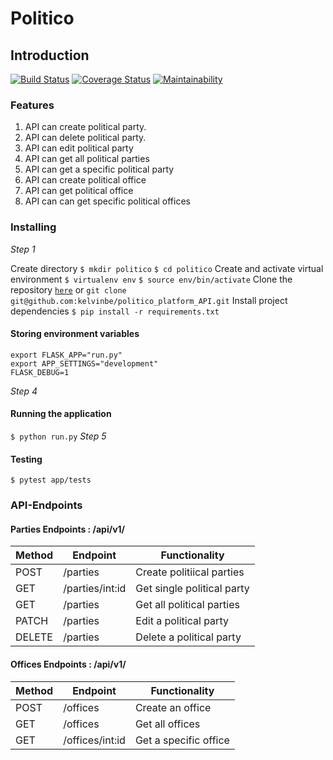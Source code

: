 # Politico

## Introduction
[![Build Status](https://travis-ci.com/kelvinbe/politico_platform_API.svg?branch=develop)](https://travis-ci.com/kelvinbe/politico_platform_API) [![Coverage Status](https://coveralls.io/repos/github/kelvinbe/politico_platform_API/badge.svg)](https://coveralls.io/github/kelvinbe/politico_platform_API) [![Maintainability](https://api.codeclimate.com/v1/badges/00d23f7da810ae6b79a9/maintainability)](https://codeclimate.com/github/kelvinbe/politico_platform_API/maintainability)

### Features

1. API can create political party.
2. API can delete political party.
3. API can edit political party
4. API can get all political parties
5. API can get a specific political party
6. API can create political office
7. API can get political office
8. API can can get specific political offices


### Installing



*Step 1*

Create directory
```$ mkdir politico```
```$ cd politico```
Create and activate virtual environment
```$ virtualenv env```
```$ source env/bin/activate```
Clone the repository [```here```](git@github.com:kelvinbe/politico_platform_API.git) or 
``` git clone git@github.com:kelvinbe/politico_platform_API.git ```
Install project dependencies 
```$ pip install -r requirements.txt```
#### Storing environment variables 
```
export FLASK_APP="run.py"
export APP_SETTINGS="development"
FLASK_DEBUG=1
```
*Step 4*
#### Running the application
```$ python run.py```
*Step 5*
#### Testing
```$ pytest app/tests```
### API-Endpoints
#### Parties Endpoints : /api/v1/
Method | Endpoint | Functionality
--- | --- | ---
POST | /parties| Create politiical parties
GET | /parties/int:id | Get single political party
GET | /parties | Get  all political parties
PATCH | /parties| Edit a political party
DELETE|/parties| Delete a political party
#### Offices Endpoints : /api/v1/
Method | Endpoint | Functionality
--- | --- | ---
POST |/offices | Create an office
GET |/offices | Get all offices
GET |/offices/int:id | Get a specific office
